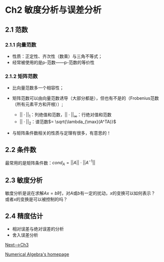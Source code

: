 # Ch2 敏度分析与误差分析

## 2.1 范数

### 2.1.1 向量范数

- 性质：正定性、齐次性（数乘）与三角不等式；
- 经常被使用的是p-范数——p-范数的等价性

### 2.1.2 矩阵范数

- 比向量范数多一个相容性；

- 矩阵范数可以由向量范数诱导（大部分都是），但也有不是的（Frobenius范数（所有元素平方和开根））;
  - $||\cdot||_1$：列绝值和范数，$||\cdot||_{\infty}$：行绝对值和范数
  - $||\cdot||_2$：谱范数$= \sqrt{\lambda_{\max}(A^TA)}$

- 与矩阵条件数相关的性质与定理有很多，有意思的！

## 2.2 条件数

最常用的是矩阵条件数：$cond_A = ||A||\cdot||A^{-1}||$

## 2.3 敏度分析

敏度分析是说在求解$Ax= b$时，对$A$或$b$有一定的扰动，$x$的变换可以如何表示？或者$x$的变换是可以被控制的吗？

## 2.4 精度估计

- 相对误差与绝对误差的分析
- 舍入误差分析

[Next-->Ch3](./ch3-LeastSquare.md)

[Numerical Algebra's homepage](../NumericalAlgebra.md)